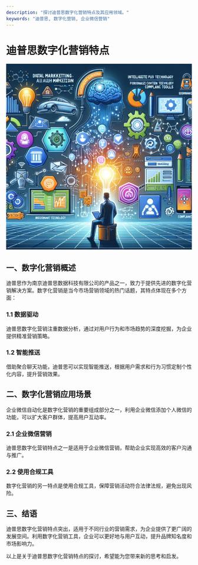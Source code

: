 ```yaml
---
description: "探讨迪普思数字化营销特点及其应用领域。"
keywords: "迪普思, 数字化营销, 企业微信营销"
---
```

# 迪普思数字化营销特点

![](51_20240720_8_1_1721480400_1.jpg)

## 一、数字化营销概述

迪普思作为南京迪普思数据科技有限公司的产品之一，致力于提供先进的数字化营销解决方案。数字化营销是当今市场营销领域的热门话题，其特点体现在多个方面：

### 1.1 数据驱动

迪普思数字化营销注重数据分析，通过对用户行为和市场趋势的深度挖掘，为企业提供精准营销策略。

### 1.2 智能推送

借助聚合聊天功能，迪普思可以实现智能推送，根据用户需求和行为习惯定制个性化内容，提升营销效果。

## 二、数字化营销应用场景

企业微信自动化是数字化营销的重要组成部分之一，利用企业微信添加个人微信的功能，可以扩大客户群体，提高用户互动率。

### 2.1 企业微信营销

迪普思数字化营销特点之一是适用于企业微信营销，帮助企业实现高效的客户沟通与推广。

### 2.2 使用合规工具

数字化营销的另一特点是使用合规工具，保障营销活动符合法律法规，避免出现风险。

## 三、结语

迪普思数字化营销特点突出，适用于不同行业的营销需求，为企业提供了更广阔的发展空间。利用数字化营销工具，企业可以更好地与用户互动，提升品牌知名度和市场影响力。

以上是关于迪普思数字化营销特点的探讨，希望能为您带来新的思考和启发。


